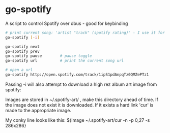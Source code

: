 go-spotify
==========

A script to control Spotify over dbus - good for keybinding

```sh
# print current song: 'artist "track" (spotify rating)' - I use it for conky
go-spotify [-i]

go-spotify next
go-spotify prev
go-spotify pause		# pause toggle
go-spotify url 			# print the current song url

# open a url
go-spotify http://open.spotify.com/track/1ipS1pdAnpqTz0QMZePTz1

```

Passing -i will also attempt to download a high rez album art image from spotify: 

Images are stored in ~/.spotify-art/ , make this directory ahead of time. 
If the image does not exist it is downloaded. 
If it exists a hard link 'cur' is made to the appropriate image. 

My conky line looks like this:
${image ~/.spotify-art/cur -n -p 0,27 -s 286x286}

